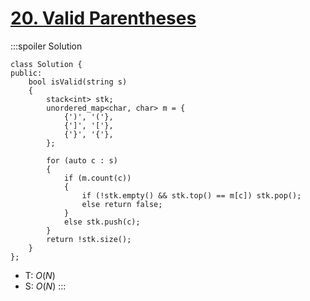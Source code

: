 # [20\. Valid Parentheses](https://leetcode.com/problems/valid-parentheses/)

:::spoiler Solution
```cpp=
class Solution {
public:
    bool isValid(string s)
    {
        stack<int> stk;
        unordered_map<char, char> m = {
            {')', '('},
            {']', '['},
            {'}', '{'},
        };

        for (auto c : s)
        {
            if (m.count(c))
            {
                if (!stk.empty() && stk.top() == m[c]) stk.pop();
                else return false;
            }
            else stk.push(c);
        }
        return !stk.size();
    }
};
```
- T: $O(N)$
- S: $O(N)$
:::
